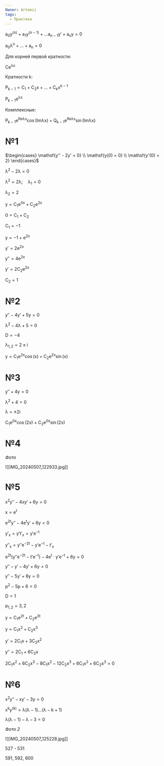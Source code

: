 ```yaml
---
Owner: Artemii
tags:
  - Практика
---
```

$\mathsf{  
a_0 y^{(n)} + a_1 y^{(n - 1)} + \ldots a_{n - 1}y' + a_n y = 0  
}$

$\mathsf{  
a_0 \lambda^n + \ldots + a_n = 0  
}$

  

Для корней первой кратности:

$\mathsf{  
Ce^{\lambda x}  
}$

Кратности k:

$\mathsf{  
P_{k - 1} = C_1+ C_2 x + \ldots + C_k x^{k - 1}  
}$

$\mathsf{  
P_{k - 1} e^{\lambda x}  
}$

Комплексные:

$\mathsf{  
P_{k - 1}e^{Re \lambda x} \cos(Im \lambda x) + Q_{k - 1} e^{Re \lambda x} \sin(Im \lambda x)  
}$

  

# №1

$\begin{cases}  
\mathsf{y'' - 2y' = 0} \\  
\mathsf{y(0) = 0} \\  
\mathsf{y'(0) = 2}  
\end{cases}$

  

$\mathsf{  
\lambda^2 - 2 \lambda = 0  
}$

$\mathsf{  
\lambda^2 = 2 \lambda; \quad \lambda_1 = 0  
}$

$\mathsf{  
\lambda_2 = 2  
}$

  

$\mathsf{  
y = C_1 e^{0x} + C_2e^{2x}  
}$

$\mathsf{  
0 = C_1 + C_2  
}$

$\mathsf{  
C_1 = -1  
}$

  

$\mathsf{  
y = -1 + e^{2x}  
}$

$\mathsf{  
y' = 2e^{2x}  
}$

$\mathsf{  
y'' = 4e^{2x}  
}$

  

$\mathsf{  
y' = 2C_2 e^{2x}  
}$

$\mathsf{  
C_2 = 1  
}$

  

# №2

$\mathsf{  
y'' - 4y' + 5y = 0  
}$

$\mathsf{  
\lambda^2 - 4\lambda + 5 = 0  
}$

$\mathsf{  
D = -4  
}$

$\mathsf{  
\lambda_{1, 2} = 2 \pm i  
}$

  

$\mathsf{  
y = C_1 e^{2x} \cos(x) + C_2 e^{2x} \sin(x)  
}$

  

# №3

$\mathsf{y'' + 4y = 0}$

$\mathsf{  
\lambda^2 + 4 = 0  
}$

$\mathsf{  
\lambda = \pm 2i  
}$

  

$\mathsf{  
C_1 e^{0x}\cos(2x) + C_2 e^{0x} \sin(2x)  
}$

# №4

_Фото_

![[IMG_20240507_122933.jpg]]

# №5

$\mathsf{  
x^2 y'' - 4xy' + 6y = 0  
}$

$\mathsf{  
x = e^t  
}$

$\mathsf{  
e^{2t} y'' - 4e^t y' + 6y = 0  
}$

$\mathsf{  
y'_x = y' t'_x = y' e^{-t}  
}$

$\mathsf{  
y''_x = y''e^{-2t} - y' e^{-t} - t'_x  
}$

$\mathsf{  
e^{2t} (y'' e^{-2t} - t'e^{-t}) - 4e^t \cdot y' e^{-t} + 6y = 0  
}$

$\mathsf{  
y'' - y' - 4y' + 6y = 0  
}$

$\mathsf{  
y'' - 5y' + 6y = 0  
}$

$\mathsf{  
p^2 - 5p + 6 = 0  
}$

$\mathsf{  
D = 1  
}$

$\mathsf{  
p_{1, 2} = 3, 2  
}$

$\mathsf{  
y = C_1 e^{2t} + C_2 e^{3t}  
}$

$\mathsf{  
y = C_1x^2 + C_2 x^3  
}$

$\mathsf{  
y' = 2C_1x + 3C_2x^2  
}$

$\mathsf{  
y'' = 2C_1 + 6C_2 x  
}$

$\mathsf{  
2C_1 x^2 + 6C_2 x^3 - 8C_1 x^2 - 12 C_2 x^3 + 6C_1 x^2 + 6C_2 x^3 = 0  
}$

# №6

$\mathsf{  
x^2 y'' - xy' - 3y = 0  
}$

  

$\mathsf{  
x^k y^{(k)} = \lambda (\lambda - 1) \ldots (\lambda -k + 1)  
}$

  

$\mathsf{  
\lambda(\lambda - 1) - \lambda - 3 = 0  
}$

  

_Фото 2_

![[IMG_20240507_125228.jpg]]

  

527 - 531

591, 592, 600